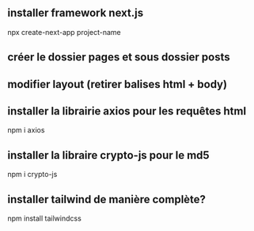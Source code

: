 ## installer framework next.js
npx create-next-app project-name

## créer le dossier pages et sous dossier posts

## modifier layout (retirer balises html + body)



## installer la librairie axios pour les requêtes html 
npm i axios

## installer la libraire crypto-js pour le md5
npm i crypto-js

## installer tailwind de manière complète?
npm install tailwindcss